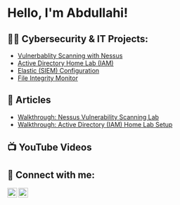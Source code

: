 <h1>Hello, I'm Abdullahi!</h1>

<h2>👨‍💻 Cybersecurity & IT Projects:</h2>

 - [Vulnerbablity Scanning with Nessus](https://github.com/abdullahali23/VulnerabilityScanningLab)
 - [Active Directory Home Lab (IAM)](https://github.com/abdullahali23/ActiveDirectoryHomeLab)
 - [Elastic (SIEM) Configuration](https://github.com/abdullahali23...)
 - [File Integrity Monitor](https://github.com/abdullahali23/FileIntegrityMonitoringProject)


<h2>🔭 Articles</h2>

- [Walkthrough: Nessus Vulnerability Scanning Lab](https://www.medium.com/@aali23/project-vulnerability-scanning-with-nessus-1dd2dca2ed79?source=friends_link&sk=c9e33279b67c553c8f0539eeefa5ba86)
- [Walkthrough: Active Directory (IAM) Home Lab Setup](https://medium.com/@aali23/how-to-build-an-active-directory-iam-home-lab-using-virtualbox-60b79b94b300?source=friends_link&sk=a1adc5832a0e4887f26c9a6b82daf7dd)




<h2>📺 YouTube Videos</h2>


<h2> 🤳 Connect with me:</h2>

[<img align="left" alt="JoshMadakor | YouTube" width="22px" src="https://cdn.jsdelivr.net/npm/simple-icons@v3/icons/youtube.svg" />][youtube]
[<img align="left" alt="JoshMadakor | LinkedIn" width="22px" src="https://cdn.jsdelivr.net/npm/simple-icons@v3/icons/linkedin.svg" />][linkedin]

[youtube]: https://www.youtube.com/@abdullahnali
[linkedin]: https://linkedin.com/in/a-ali23/

<!--
**joshmadakor1/joshmadakor1** is a ✨ _special_ ✨ repository because its `README.md` (this file) appears on your GitHub profile.

Here are some ideas to get you started:

- 🔭 I’m currently working on ...
- 🌱 I’m currently learning ...
- 👯 I’m looking to collaborate on ...
- 🤔 I’m looking for help with ...
- 💬 Ask me about ...
- 📫 How to reach me: ...
- 😄 Pronouns: ...
- ⚡ Fun fact: ...
-->
